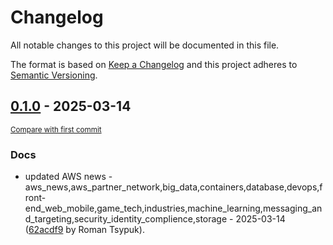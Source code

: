# Changelog

All notable changes to this project will be documented in this file.

The format is based on [Keep a Changelog](http://keepachangelog.com/en/1.0.0/)
and this project adheres to [Semantic Versioning](http://semver.org/spec/v2.0.0.html).

<!-- insertion marker -->
## [0.1.0](https://github.com/tsypuk/aws-news/releases/tag/ver-2025-03-140.1.0) - 2025-03-14

<small>[Compare with first commit](https://github.com/tsypuk/aws-news/compare/5081d99bc7d38f4e92655e03822fcec5e8ac4a62...ver-2025-03-14)</small>

### Docs

- updated AWS news - aws_news,aws_partner_network,big_data,containers,database,devops,front-end_web_mobile,game_tech,industries,machine_learning,messaging_and_targeting,security_identity_complience,storage - 2025-03-14 ([62acdf9](https://github.com/tsypuk/aws-news/commit/62acdf9e095c3d53eae03aa504dec4eb4b55ca52) by Roman Tsypuk).

